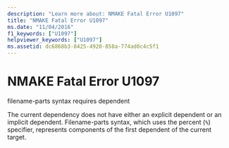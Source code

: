 ```yaml
---
description: "Learn more about: NMAKE Fatal Error U1097"
title: "NMAKE Fatal Error U1097"
ms.date: "11/04/2016"
f1_keywords: ["U1097"]
helpviewer_keywords: ["U1097"]
ms.assetid: dc6868b3-8425-4920-858a-774ad0c4c5f1
---
```

# NMAKE Fatal Error U1097

filename-parts syntax requires dependent

The current dependency does not have either an explicit dependent or an implicit dependent. Filename-parts syntax, which uses the percent (`%`) specifier, represents components of the first dependent of the current target.
